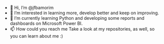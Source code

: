 - 👋 Hi, I’m @jfbamorim
- 👀 I’m interested in learning more, develop better and keep on improving.
- 🌱 I’m currently learning Python and developing some reports and dashboards on Microsoft Power BI. 
- 📫 How could you reach me
Take a look at my repositories, as well, so you can learn about me :)

<!---
jfbamorim/jfbamorim is a ✨ special ✨ repository because its `README.md` (this file) appears on your GitHub profile.
You can click the Preview link to take a look at your changes.
--->
